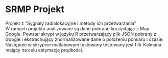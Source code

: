 # SRMP Projekt
Projekt z "Sygnały radiolokacyjne i metody ich przetwarzania"<br>
W ramach projektu analizowane są dane pobrane korzystając z Map Google. Powstał skrypt w języku R przetwarzający plik JSON pobrany z Google i ekstrachujący znormalizowane dane o położeniu pomiaru i czasie. Następnie w skrypcie matlabowym testowany testowany jest filtr Kalmana mający na celu estymację prędkości.
